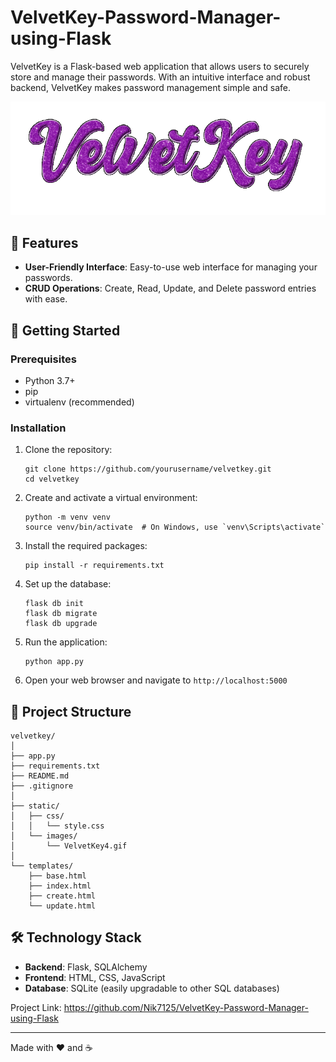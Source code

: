 # VelvetKey-Password-Manager-using-Flask
VelvetKey is a Flask-based web application that allows users to securely store and manage their passwords. With an intuitive interface and robust backend, VelvetKey makes password management simple and safe.

![VelvetKey Logo](static/images/VelvetKey4.gif)

## 🌟 Features

- **User-Friendly Interface**: Easy-to-use web interface for managing your passwords.
- **CRUD Operations**: Create, Read, Update, and Delete password entries with ease.

## 🚀 Getting Started

### Prerequisites

- Python 3.7+
- pip
- virtualenv (recommended)

### Installation

1. Clone the repository:
   ```
   git clone https://github.com/yourusername/velvetkey.git
   cd velvetkey
   ```

2. Create and activate a virtual environment:
   ```
   python -m venv venv
   source venv/bin/activate  # On Windows, use `venv\Scripts\activate`
   ```

3. Install the required packages:
   ```
   pip install -r requirements.txt
   ```

4. Set up the database:
   ```
   flask db init
   flask db migrate
   flask db upgrade
   ```

5. Run the application:
   ```
   python app.py
   ```

6. Open your web browser and navigate to `http://localhost:5000`

## 📁 Project Structure

```
velvetkey/
│
├── app.py
├── requirements.txt
├── README.md
├── .gitignore
│
├── static/
│   ├── css/
│   │   └── style.css
│   └── images/
│       └── VelvetKey4.gif
│
└── templates/
    ├── base.html
    ├── index.html
    ├── create.html
    └── update.html
```

## 🛠 Technology Stack

- **Backend**: Flask, SQLAlchemy
- **Frontend**: HTML, CSS, JavaScript
- **Database**: SQLite (easily upgradable to other SQL databases)

Project Link: https://github.com/Nik7125/VelvetKey-Password-Manager-using-Flask

---

Made with ❤️ and ☕
